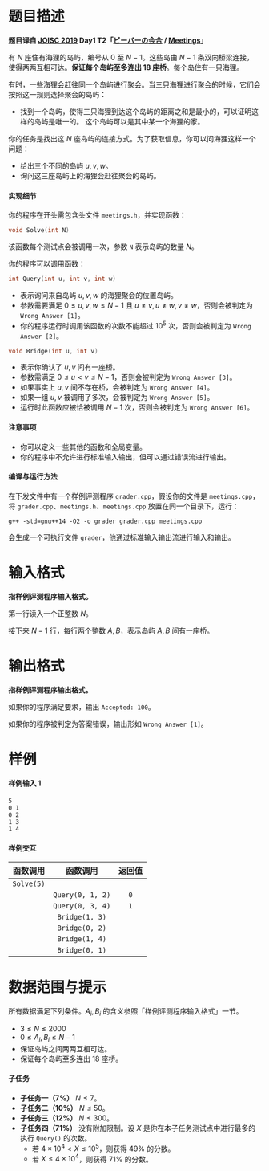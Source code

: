 
# 题目描述

**题目译自 [JOISC 2019](https://www.ioi-jp.org/camp/2019/2019-sp-tasks/index.html) Day1 T2「[ビーバーの会合](https://www.ioi-jp.org/camp/2019/2019-sp-tasks/day1/meetings.pdf) / [Meetings](https://www.ioi-jp.org/camp/2019/2019-sp-tasks/day1/meetings-en.pdf)」**

有 $N$ 座住有海狸的岛屿，编号从 $0$ 至 $N - 1$。这些岛由 $N - 1$ 条双向桥梁连接，使得两两互相可达。**保证每个岛屿至多连出 $\mathbf{18}$ 座桥**。每个岛住有一只海狸。

有时，一些海狸会赶往同一个岛屿进行聚会。当三只海狸进行聚会的时候，它们会按照这一规则选择聚会的岛屿：
- 找到一个岛屿，使得三只海狸到达这个岛屿的距离之和是最小的，可以证明这样的岛屿是唯一的。
这个岛屿可以是其中某一个海狸的家。

你的任务是找出这 $N$ 座岛屿的连接方式。为了获取信息，你可以问海狸这样一个问题：
- 给出三个不同的岛屿 $u, v, w$。
- 询问这三座岛屿上的海狸会赶往聚会的岛屿。

#### 实现细节

你的程序在开头需包含头文件 `meetings.h`，并实现函数：
```cpp
void Solve(int N)
```
该函数每个测试点会被调用一次，参数 `N` 表示岛屿的数量 $N$。

你的程序可以调用函数：
```cpp
int Query(int u, int v, int w)
```
- 表示询问来自岛屿 $u,v,w$ 的海狸聚会的位置岛屿。
- 参数需要满足 $0\le u,v,w \le N - 1$ 且 $u\neq v, u\neq w, v\neq w$，否则会被判定为 `Wrong Answer [1]`。
- 你的程序运行时调用该函数的次数不能超过 $10^5$ 次，否则会被判定为 `Wrong Answer [2]`。
```cpp
void Bridge(int u, int v)
```
- 表示你确认了 $u,v$ 间有一座桥。
- 参数需满足 $0\le u < v\le N - 1$，否则会被判定为 `Wrong Answer [3]`。
- 如果事实上 $u,v$ 间不存在桥，会被判定为 `Wrong Answer [4]`。
- 如果一组 $u,v$ 被调用了多次，会被判定为 `Wrong Answer [5]`。
- 运行时此函数应被恰被调用 $N - 1$ 次，否则会被判定为 `Wrong Answer [6]`。

#### 注意事项

- 你可以定义一些其他的函数和全局变量。
- 你的程序中不允许进行标准输入输出，但可以通过错误流进行输出。

#### 编译与运行方法

在下发文件中有一个样例评测程序 `grader.cpp`，假设你的文件是 `meetings.cpp`，将 `grader.cpp`、`meetings.h`、`meetings.cpp` 放置在同一个目录下，运行：
```
g++ -std=gnu++14 -O2 -o grader grader.cpp meetings.cpp
```
会生成一个可执行文件 `grader`，他通过标准输入输出流进行输入和输出。


# 输入格式

**指样例评测程序输入格式。**

第一行读入一个正整数 $N$。

接下来 $N - 1$ 行，每行两个整数 $A,B$，表示岛屿 $A,B$ 间有一座桥。


# 输出格式

**指样例评测程序输出格式。**

如果你的程序满足要求，输出 `Accepted: 100`。

如果你的程序被判定为答案错误，输出形如 `Wrong Answer [1]`。


# 样例

#### 样例输入 1

```plain
5
0 1
0 2
1 3
1 4
```
#### 样例交互

| 函数调用 | 函数调用 | 返回值 |
|:-:|:-:|:-:|
| `Solve(5)` |  |  |
|  | `Query(0, 1, 2)` | `0` |
|  | `Query(0, 3, 4)` | `1` |
|  | `Bridge(1, 3)` |  |
|  | `Bridge(0, 2)` |  |
|  | `Bridge(1, 4)` |  |
|  | `Bridge(0, 1)` |  |

# 数据范围与提示

所有数据满足下列条件。$A_i, B_i$ 的含义参照「样例评测程序输入格式」一节。
- $3 \le N \le 2000$
- $0 \le A_i, B_i \le N - 1$
- 保证岛屿之间两两互相可达。
- 保证每个岛屿至多连出 $18$ 座桥。

#### 子任务
- **子任务一（$7\%$）** $N\le 7$。
- **子任务二（$10\%$）** $N\le 50$。
- **子任务三（$12\%$）** $N\le 300$。
- **子任务四（$71\%$）** 没有附加限制。设 $X$ 是你在本子任务测试点中进行最多的执行 `Query()` 的次数。
  - 若 $4\times 10^4 <X \le 10^5$，则获得 $49\%$ 的分数。
  - 若 $X \le 4 \times 10^4$，则获得 $71\%$ 的分数。

